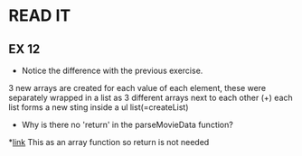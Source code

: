 # READ IT
## EX 12
* Notice the difference with the previous exercise.

3 new arrays are created for each value of each element, 
these were separately wrapped in a list as 3 different arrays next to each other (+)
each list forms a new sting inside a ul list(=createList)

* Why is there no 'return' in the parseMovieData function?

*[link](https://developer.mozilla.org/en-US/docs/Web/JavaScript/Reference/Statements/return)
This as an array function so return is not needed
